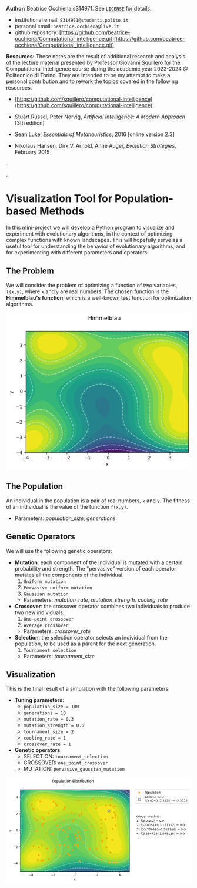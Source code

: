 **Author:** Beatrice Occhiena s314971. See [`LICENSE`](https://github.com/beatrice-occhiena/Computational_intelligence/blob/main/LICENSE) for details.
- institutional email: `S314971@studenti.polito.it`
- personal email: `beatrice.occhiena@live.it`
- github repository: [https://github.com/beatrice-occhiena/Computational_intelligence.git](https://github.com/beatrice-occhiena/Computational_intelligence.git)

**Resources:** These notes are the result of additional research and analysis of the lecture material presented by Professor Giovanni Squillero for the Computational Intelligence course during the academic year 2023-2024 @ Politecnico di Torino. They are intended to be my attempt to make a personal contribution and to rework the topics covered in the following resources.
- [https://github.com/squillero/computational-intelligence](https://github.com/squillero/computational-intelligence)
- Stuart Russel, Peter Norvig, *Artificial Intelligence: A Modern Approach* [3th edition]

- Sean Luke, *Essentials of Metaheuristics*, 2016 [online version 2.3]
- Nikolaus Hansen, Dirk V. Arnold, Anne Auger, *Evolution Strategies*, February 2015

.

.

# Visualization Tool for Population-based Methods
In this mini-project we will develop a Python program to visualize and experiment with evolutionary algorithms, in the context of optimizing complex functions with known landscapes. This will hopefully serve as a useful tool for understanding the behavior of evolutionary algorithms, and for experimenting with different parameters and operators.

## The Problem
We will consider the problem of optimizing a function of two variables, `f(x,y)`, where `x` and `y` are real numbers. The chosen function is the **Himmelblau's function**, which is a well-known test function for optimization algorithms.

![himmelblau](himmelblau.png)

## The Population
An individual in the population is a pair of real numbers, `x` and `y`. The fitness of an individual is the value of the function `f(x,y)`.
- Parameters: *population_size, generations*

## Genetic Operators
We will use the following genetic operators:
- **Mutation**: each component of the individual is mutated with a certain probability and strength. The "pervasive" version of each operator mutates all the components of the individual.
  1. `Uniform mutation`
  2. `Pervasive uniform mutation`
  3. `Gaussian mutation`
  - Parameters: *mutation_rate, mutation_strength, cooling_rate*
- **Crossover**: the crossover operator combines two individuals to produce two new individuals.
  1. `One-point crossover`
  2. `Average crossover`
  - Parameters: *crossover_rate*
- **Selection**: the selection operator selects an individual from the population, to be used as a parent for the next generation.
  1. `Tournament selection`
  - Parameters: *tournament_size*

## Visualization
This is the final result of a simulation with the following parameters:
- **Tuning parameters**:
  - `population_size = 100`
  - `generations = 10`
  - `mutation_rate = 0.3`
  - `mutation_strength = 0.5`
  - `tournament_size = 2`
  - `cooling_rate = 1`
  - `crossover_rate = 1`
- **Genetic operators**:
  - SELECTION: `tournament_selection`
  - CROSSOVER: `one_point_crossover`
  - MUTATION: `pervasive_gaussian_mutation`

![pop_evolution.gif](pop_evolution.gif)


